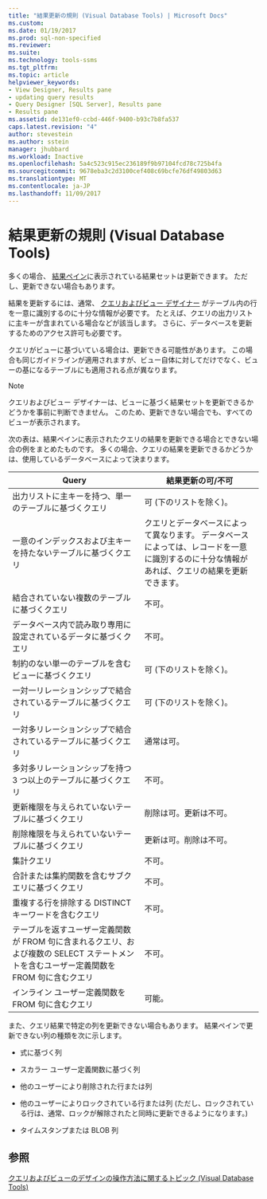 ```yaml
---
title: "結果更新の規則 (Visual Database Tools) | Microsoft Docs"
ms.custom: 
ms.date: 01/19/2017
ms.prod: sql-non-specified
ms.reviewer: 
ms.suite: 
ms.technology: tools-ssms
ms.tgt_pltfrm: 
ms.topic: article
helpviewer_keywords:
- View Designer, Results pane
- updating query results
- Query Designer [SQL Server], Results pane
- Results pane
ms.assetid: de131ef0-ccbd-446f-9400-b93c7b8fa537
caps.latest.revision: "4"
author: stevestein
ms.author: sstein
manager: jhubbard
ms.workload: Inactive
ms.openlocfilehash: 5a4c523c915ec236189f9b97104fcd78c725b4fa
ms.sourcegitcommit: 9678eba3c2d3100cef408c69bcfe76df49803d63
ms.translationtype: MT
ms.contentlocale: ja-JP
ms.lasthandoff: 11/09/2017
---
```

# <a name="rules-for-updating-results-visual-database-tools"></a>結果更新の規則 (Visual Database Tools)
多くの場合、 [結果ペイン](../../ssms/visual-db-tools/results-pane-visual-database-tools.md)に表示されている結果セットは更新できます。 ただし、更新できない場合もあります。  
  
結果を更新するには、通常、 [クエリおよびビュー デザイナー](../../ssms/visual-db-tools/query-and-view-designer-tools-visual-database-tools.md) がテーブル内の行を一意に識別するのに十分な情報が必要です。 たとえば、クエリの出力リストに主キーが含まれている場合などが該当します。 さらに、データベースを更新するためのアクセス許可も必要です。  
  
クエリがビューに基づいている場合は、更新できる可能性があります。 この場合も同じガイドラインが適用されますが、ビュー自体に対してだけでなく、ビューの基になるテーブルにも適用される点が異なります。  
  
> [!NOTE]  
> クエリおよびビュー デザイナーは、ビューに基づく結果セットを更新できるかどうかを事前に判断できません。 このため、更新できない場合でも、すべてのビューが表示されます。  
  
次の表は、結果ペインに表示されたクエリの結果を更新できる場合とできない場合の例をまとめたものです。 多くの場合、クエリの結果を更新できるかどうかは、使用しているデータベースによって決まります。  
  
|Query|結果更新の可/不可|  
|---------|---------------------------|  
|出力リストに主キーを持つ、単一のテーブルに基づくクエリ|可 (下のリストを除く)。|  
|一意のインデックスおよび主キーを持たないテーブルに基づくクエリ|クエリとデータベースによって異なります。 データベースによっては、レコードを一意に識別するのに十分な情報があれば、クエリの結果を更新できます。|  
|結合されていない複数のテーブルに基づくクエリ|不可。|  
|データベース内で読み取り専用に設定されているデータに基づくクエリ|不可。|  
|制約のない単一のテーブルを含むビューに基づくクエリ|可 (下のリストを除く)。|  
|一対一リレーションシップで結合されているテーブルに基づくクエリ|可 (下のリストを除く)。|  
|一対多リレーションシップで結合されているテーブルに基づくクエリ|通常は可。|  
|多対多リレーションシップを持つ 3 つ以上のテーブルに基づくクエリ|不可。|  
|更新権限を与えられていないテーブルに基づくクエリ|削除は可。更新は不可。|  
|削除権限を与えられていないテーブルに基づくクエリ|更新は可。削除は不可。|  
|集計クエリ|不可。|  
|合計または集約関数を含むサブクエリに基づくクエリ|不可。|  
|重複する行を排除する DISTINCT キーワードを含むクエリ|不可。|  
|テーブルを返すユーザー定義関数が FROM 句に含まれるクエリ、および複数の SELECT ステートメントを含むユーザー定義関数を FROM 句に含むクエリ|不可。|  
|インライン ユーザー定義関数を FROM 句に含むクエリ|可能。|  
  
また、クエリ結果で特定の列を更新できない場合もあります。 結果ペインで更新できない列の種類を次に示します。  
  
-   式に基づく列  
  
-   スカラー ユーザー定義関数に基づく列  
  
-   他のユーザーにより削除された行または列  
  
-   他のユーザーによりロックされている行または列 (ただし、ロックされている行は、通常、ロックが解除されたと同時に更新できるようになります。)  
  
-   タイムスタンプまたは BLOB 列  
  
## <a name="see-also"></a>参照  
[クエリおよびビューのデザインの操作方法に関するトピック (Visual Database Tools)](../../ssms/visual-db-tools/design-queries-and-views-how-to-topics-visual-database-tools.md)  
  
